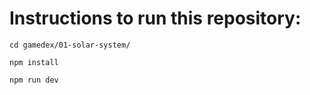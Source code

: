 # Instructions to run this repository:
```
cd gamedex/01-solar-system/

npm install

npm run dev

```
